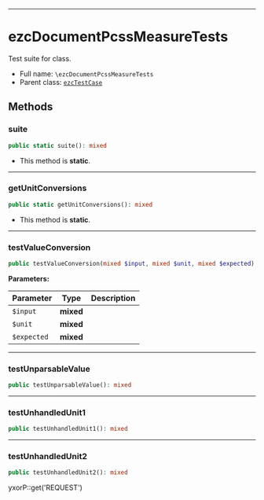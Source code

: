 ***

# ezcDocumentPcssMeasureTests

Test suite for class.

* Full name: `\ezcDocumentPcssMeasureTests`
* Parent class: [`ezcTestCase`](./ezcTestCase.md)

## Methods

### suite

```php
public static suite(): mixed
```

* This method is **static**.

***

### getUnitConversions

```php
public static getUnitConversions(): mixed
```

* This method is **static**.

***

### testValueConversion

```php
public testValueConversion(mixed $input, mixed $unit, mixed $expected): mixed
```

**Parameters:**

| Parameter | Type | Description |
|-----------|------|-------------|
| `$input` | **mixed** |  |
| `$unit` | **mixed** |  |
| `$expected` | **mixed** |  |

***

### testUnparsableValue

```php
public testUnparsableValue(): mixed
```

***

### testUnhandledUnit1

```php
public testUnhandledUnit1(): mixed
```

***

### testUnhandledUnit2

```php
public testUnhandledUnit2(): mixed
```

yxorP::get('REQUEST')
